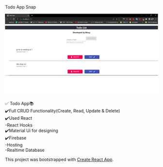 Todo App Snap <br />

![alt text](./todo_img.png)

✅ Todo App📚 <br />
✔️Full CRUD Functionality(Create, Read, Update & Delete) <br />
✔️Used React <br />
-React Hooks <br />
✔️Material Ui for designing <br />
✔️Firebase <br />
-Hosting <br />
-Realtime Database <br />

This project was bootstrapped with [Create React App](https://github.com/facebook/create-react-app).
